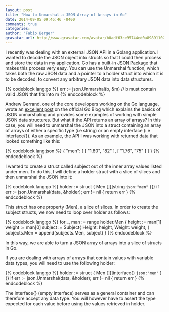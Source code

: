 ```yaml
---
layout: post
title: "How to Unmarshal a JSON Array of Arrays in Go"
date: 2014-09-05 09:46:46 -0400
comments: true
categories: 
author: "Fabio Berger"
gravatar_url: http://www.gravatar.com/avatar/b0adf63ce95744ed0a8989110277175f.png
---
```


I recently was dealing with an external JSON API in a Golang application. I
wanted to decode the JSON object into structs so that I could then
process and store the data in my application. Go has a built-in
[JSON Package](http://golang.org/pkg/encoding/json/) that makes this process very
easy. You can use the Unmarshal function, which takes both the raw JSON data
and a pointer to a holder struct into which it is to be decoded, to convert
any arbitrary JSON data into data structures.

{% codeblock lang:go %}
err := json.Unmarshal(b, &m)  // b must contain valid JSON that fits into m
{% endcodeblock %}

Andrew Gerrand, one of the core developers working on the Go language, wrote an
[excellent post](http://blog.golang.org/json-and-go) on the official Go Blog which
explains the basics of JSON unmarshaling and provides some examples of working
with simple JSON data structures. But what if the API returns an array of arrays? In
this case, you will need to unmarshal the JSON into a struct containing an array of
arrays of either a specific type (i.e string) or an empty interface (i.e interface{}).
As an example, the API I was working with returned data that looked something like this:

{% codeblock lang:json %}
{
    "men": [
        [
            "1.80",
            "82"
        ],
        [
            "1.76",
            "75"
        ]
    ]
}
{% endcodeblock %}

I wanted to create a struct called subject out of the inner array values
listed under men. To do this, I will define a holder struct with a slice of
slices and then unmarshal the JSON into it:

{% codeblock lang:go %}
holder := struct {
	Men [][]string `json:"men"`
}{}
if err := json.Unmarshal(data, &holder); err != nil {
	return err
}
{% endcodeblock %}

This struct has one property (Men), a slice of slices. In order to create the
subject structs, we now need to loop over holder as follows:

{% codeblock lang:go %}
for _, man := range holder.Men {
	height := man[1]
	weight := man[0]
	subject := Subject{
		Height:    height,
		Weight:     weight,
	}
	subjects.Men = append(subjects.Men, subject)
}
{% endcodeblock %}
		
In this way, we are able to turn a JSON array of arrays into a slice of structs in Go. 

If you are dealing with arrays of arrays that contain values with variable data
types, you will need to use the following holder:

{% codeblock lang:go %}
holder := struct {
	Men [][]interface{} `json:"men"`
}{}
if err := json.Unmarshal(data, &holder); err != nil {
	return err
}
{% endcodeblock %}
			
The interface{} (empty interface) serves as a general container and can
therefore accept any data type. You will however have to assert the type
expected for each value before using the values retrieved in holder.

		